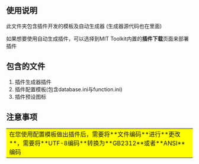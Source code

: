 ## 使用说明
此文件夹包含插件开发的模板及自动生成器 (生成器源代码也在里面)

如果想要使用自动生成插件，可以选择到MIT Toolkit内置的**插件下载**页面来部署插件
## 包含的文件
1. 插件生成器插件
2. 插件配置模板(包含database.ini与function.ini)
3. 插件预设图标
## 注意事项
<table><tr><td bgcolor=yellow>在您使用配置模板做出插件后，需要将**文件编码**进行**更改**，需要将**UTF-8编码**转换为**GB2312**或者**ANSI**编码</td></tr></table>
